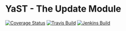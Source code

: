 # YaST - The Update Module #

[![Coverage
Status](https://coveralls.io/repos/github/yast/yast-update/badge.svg?branch=master)](https://coveralls.io/github/yast/yast-update?branch=master)
[![Travis Build](https://travis-ci.org/yast/yast-update.svg?branch=master)](https://travis-ci.org/yast/yast-update)
[![Jenkins Build](http://img.shields.io/jenkins/s/https/ci.opensuse.org/yast-update-master.svg)](https://ci.opensuse.org/view/Yast/job/yast-update-master/)

